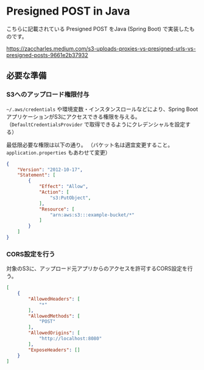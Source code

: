 # Presigned POST in Java

こちらに記載されている Presigned POST をJava (Spring Boot) で実装したものです。

https://zaccharles.medium.com/s3-uploads-proxies-vs-presigned-urls-vs-presigned-posts-9661e2b37932

## 必要な準備

### S3へのアップロード権限付与

`~/.aws/credentials` や環境変数・インスタンスロールなどにより、Spring BootアプリケーションがS3にアクセスできる権限を与える。
（`DefaultCredentialsProvider` で取得できるようにクレデンシャルを設定する）

最低限必要な権限は以下の通り。
（バケット名は適宜変更すること。 `application.properties` もあわせて変更）

```json
{
    "Version": "2012-10-17",
    "Statement": [
        {
            "Effect": "Allow",
            "Action": [
                "s3:PutObject",
            ],
            "Resource": [
                "arn:aws:s3:::example-bucket/*"
            ]
        }
    ]
}
```

### CORS設定を行う

対象のS3に、アップロード元アプリからのアクセスを許可するCORS設定を行う。

```json
[
    {
        "AllowedHeaders": [
            "*"
        ],
        "AllowedMethods": [
            "POST"
        ],
        "AllowedOrigins": [
            "http://localhost:8080"
        ],
        "ExposeHeaders": []
    }
]
```
